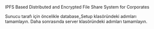 IPFS Based Distributed and Encrypted File Share System for Corporates

Sunucu tarafı için öncelikle database_Setup klasöründeki adımları tamamlayın. Daha sonrasında server klasöründeki adımları tamamlayın. 
